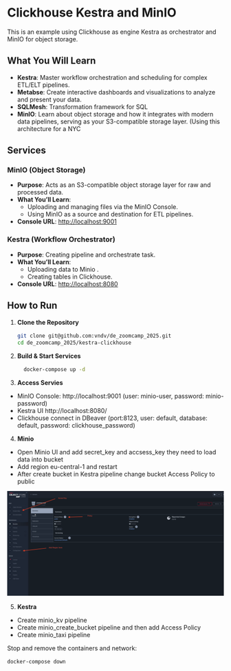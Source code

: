 # Clickhouse Kestra and MinIO

This is an example using Clickhouse as engine Kestra as orchestrator and MinIO for object storage.

## What You Will Learn

- **Kestra**: Master workflow orchestration and scheduling for complex ETL/ELT pipelines.
- **Metabse**: Create interactive dashboards and visualizations to analyze and present your data.
- **SQLMesh**: Transformation framework for SQL
- **MinIO**: Learn about object storage and how it integrates with modern data pipelines, serving as your S3-compatible storage layer. (Using this architecture for a NYC 


## Services

### MinIO (Object Storage)
- **Purpose**: Acts as an S3-compatible object storage layer for raw and processed data.
- **What You’ll Learn**:
  - Uploading and managing files via the MinIO Console.
  - Using MinIO as a source and destination for ETL pipelines.
- **Console URL**: [http://localhost:9001](http://localhost:9001)

### Kestra (Workflow Orchestrator)
- **Purpose**: Creating pipeline and orchestrate task.
- **What You’ll Learn**:
  - Uploading data to Minio .
  - Creating tables in Clickhouse.
- **Console URL**: [http://localhost:8080](http://localhost:8080)




## How to Run

1. **Clone the Repository**  
   ```bash
   git clone git@github.com:vndv/de_zoomcamp_2025.git
   cd de_zoomcamp_2025/kestra-clickhouse
   ```

2. **Build & Start Services**
    ``` bash
      docker-compose up -d
    ```

3. **Access Servies**
 - MinIO Console: http://localhost:9001 (user: minio-user, password: minio-password)
 - Kestra UI http://localhost:8080/
 - Clickhouse connect in DBeaver (port:8123, user: default, database: default, password: clickhouse_password)

4. **Minio**
 - Open Minio UI and add secret_key and accsess_key they need to load data into bucket
 - Add region eu-central-1 and restart
 - After create bucket in Kestra pipeline change bucket Access Policy to public 

 <p align='center'>
  <img src='minio.png')
 </p>


5. **Kestra**
  - Create minio_kv pipeline
  - Create minio_create_bucket pipeline and then add Access Policy
  - Create minio_taxi pipeline


Stop and remove the containers and network:
```shell
docker-compose down
```
